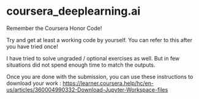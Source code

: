 # coursera_deeplearning.ai
Remember the Coursera Honor Code!

Try and get at least a working code by yourself. You can refer to this after you have tried once!

I have tried to solve ungraded / optional exercises as well. But in few situations did not spend enough time to match the outputs.

Once you are done with the submission, you can use these instructions to download your work : https://learner.coursera.help/hc/en-us/articles/360004990332-Download-Jupyter-Workspace-files
